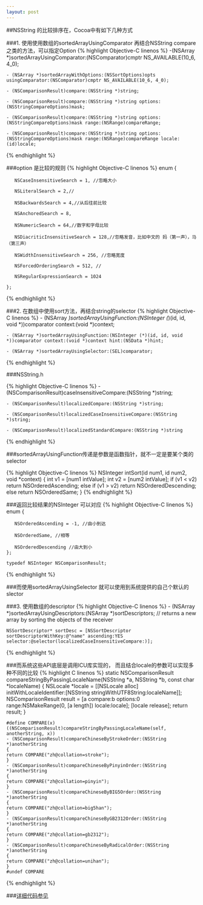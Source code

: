 ```yaml
---
layout: post
---
```


##NSString 的比较排序在，Cocoa中有如下几种方式

###1. 使用使用数组的sortedArrayUsingComparator 再结合NSString compare 之类的方法，可以指定Option
{% highlight Objective-C linenos %}
    -(NSArray *)sortedArrayUsingComparator:(NSComparator)cmptr NS_AVAILABLE(10_6, 4_0);

    - (NSArray *)sortedArrayWithOptions:(NSSortOptions)opts usingComparator:(NSComparator)cmptr NS_AVAILABLE(10_6, 4_0);

    - (NSComparisonResult)compare:(NSString *)string;

    - (NSComparisonResult)compare:(NSString *)string options:(NSStringCompareOptions)mask;

    - (NSComparisonResult)compare:(NSString *)string options:(NSStringCompareOptions)mask range:(NSRange)compareRange;

    - (NSComparisonResult)compare:(NSString *)string options:(NSStringCompareOptions)mask range:(NSRange)compareRange locale:(id)locale; 
{% endhighlight %}

###option 是比较的规则
{% highlight Objective-C linenos %}
    enum {

       NSCaseInsensitiveSearch = 1, //忽略大小

       NSLiteralSearch = 2,//

       NSBackwardsSearch = 4,//从后往前比较

       NSAnchoredSearch = 8,

       NSNumericSearch = 64,//数字和字母比较

       NSDiacriticInsensitiveSearch = 128,//忽略发音，比如中文的 妈（第一声），马（第三声）

       NSWidthInsensitiveSearch = 256, //忽略宽度

       NSForcedOrderingSearch = 512, //

       NSRegularExpressionSearch = 1024

    };
{% endhighlight %}

###2. 在数组中使用sort方法，再结合string的selector
{% highlight Objective-C linenos %}
    - (NSArray *)sortedArrayUsingFunction:(NSInteger (*)(id, id, void *))comparator context:(void *)context;

    - (NSArray *)sortedArrayUsingFunction:(NSInteger (*)(id, id, void *))comparator context:(void *)context hint:(NSData *)hint;

    - (NSArray *)sortedArrayUsingSelector:(SEL)comparator;
{% endhighlight %}

###NSString.h

{% highlight Objective-C linenos %}
    - (NSComparisonResult)caseInsensitiveCompare:(NSString *)string;

    - (NSComparisonResult)localizedCompare:(NSString *)string;

    - (NSComparisonResult)localizedCaseInsensitiveCompare:(NSString *)string;

    - (NSComparisonResult)localizedStandardCompare:(NSString *)string
{% endhighlight %}

###sortedArrayUsingFunction传递是参数是函数指针，就不一定是要某个类的selector

{% highlight Objective-C linenos %}
    NSInteger intSort(id num1, id num2, void *context)
    {
        int v1 = [num1 intValue];
        int v2 = [num2 intValue];
        if (v1 < v2)
            return NSOrderedAscending;
        else if (v1 > v2)
            return NSOrderedDescending;
        else
            return NSOrderedSame;
    }
{% endhighlight %}

###返回比较结果的NSInteger 可以对应
{% highlight Objective-C linenos %}
    enum {

       NSOrderedAscending = -1, //由小到达

       NSOrderedSame, //相等

       NSOrderedDescending //由大到小
    };

    typedef NSInteger NSComparisonResult;
{% endhighlight %}


###而使用sortedArrayUsingSelector 就可以使用到系统提供的自己个默认的slector

###3. 使用数组的descriptor
{% highlight Objective-C linenos %}
    - (NSArray *)sortedArrayUsingDescriptors:(NSArray *)sortDescriptors;    // returns a new array by sorting the objects of the receiver

    NSSortDescriptor* sortDesc = [NSSortDescriptor sortDescriptorWithKey:@"name" ascending:YES selector:@selector(localizedCaseInsensitiveCompare:)];
{% endhighlight %}

###而系统这些API底层是调用ICU库实现的， 而且结合locale的参数可以实现多种不同的比较
{% highlight C linenos %}
    static NSComparisonResult compareStringByPassingLocaleName(NSString *a, NSString *b, const char *localeName)
    {
	    NSLocale *locale = [[NSLocale alloc] initWithLocaleIdentifier:[NSString stringWithUTF8String:localeName]];
	    NSComparisonResult result = [a compare:b options:0 range:NSMakeRange(0, [a length]) locale:locale];
	    [locale release];
	    return result;
    }

    #define COMPARE(x) ((NSComparisonResult)compareStringByPassingLocaleName(self, anotherString, x))
    - (NSComparisonResult)compareChineseByStrokeOrder:(NSString *)anotherString
    {
	return COMPARE("zh@collation=stroke");
    }
    - (NSComparisonResult)compareChineseByPinyinOrder:(NSString *)anotherString
    {
	return COMPARE("zh@collation=pinyin");
    }
    - (NSComparisonResult)compareChineseByBIG5Order:(NSString *)anotherString
    {
	return COMPARE("zh@collation=big5han");
    }
    - (NSComparisonResult)compareChineseByGB2312Order:(NSString *)anotherString
    {
	return COMPARE("zh@collation=gb2312");
    }
    - (NSComparisonResult)compareChineseByRadicalOrder:(NSString *)anotherString
    {
	return COMPARE("zh@collation=unihan");
    }
    #undef COMPARE
{% endhighlight %}

###[详细代码参见](https://github.com/zonble/NSString-CustomCompare/blob/master/NSString%2BCustomCompare/NSString%2BCustomCompare.mm)


